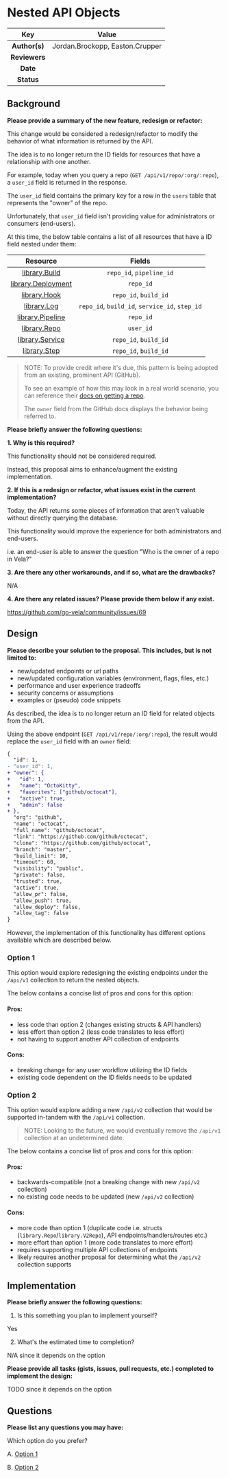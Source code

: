 # Nested API Objects

<!--
The name of this markdown file should:

1. Short and contain no more then 30 characters

2. Contain the date of submission in MM-DD format

3. Clearly state what the proposal is being submitted for
-->

| Key           | Value |
| :-----------: | :---: |
| **Author(s)** | Jordan.Brockopp, Easton.Crupper |
| **Reviewers** |       |
| **Date**      |       |
| **Status**    |       |

<!--
If you're already working with someone, please add them to the proper author/reviewer category.

If not, please leave the reviewer category empty and someone from the Vela team will assign it to themself.

Here is a brief explanation of the different proposal statuses:

1. Reviewed: The proposal is currently under review or has been reviewed.

2. Accepted: The proposal has been accepted and is ready for implementation.

3. In Progress: An accepted proposal is being implemented by actual work.

NOTE: The design is subject to change during this phase.

4. Cancelled: While or before implementation the proposal was cancelled.

NOTE: This can happen for a multitude of reasons.

5. Complete: This feature/change is implemented.
-->

## Background

<!--
This section is intended to describe the new feature, redesign or refactor.
-->

**Please provide a summary of the new feature, redesign or refactor:**

This change would be considered a redesign/refactor to modify the behavior of what information is returned by the API.

The idea is to no longer return the ID fields for resources that have a relationship with one another.

For example, today when you query a repo (`GET /api/v1/repo/:org/:repo`), a `user_id` field is returned in the response.

The `user_id` field contains the primary key for a row in the `users` table that represents the "owner" of the repo.

Unfortunately, that `user_id` field isn't providing value for administrators or consumers (end-users).

At this time, the below table contains a list of all resources that have a ID field nested under them:

| Resource           | Fields |
| :-----------: | :---: |
| [library.Build](https://github.com/go-vela/types/blob/master/library/build.go#L16-L51) | `repo_id`, `pipeline_id` |
| [library.Deployment](https://github.com/go-vela/types/blob/master/library/deployment.go#L13-L28) | `repo_id`       |
| [library.Hook](https://github.com/go-vela/types/blob/master/library/hook.go#L11-L29) | `repo_id`, `build_id` |
| [library.Log](https://github.com/go-vela/types/blob/master/library/log.go#L14-L25) | `repo_id`, `build_id`, `service_id`, `step_id` |
| [library.Pipeline](https://github.com/go-vela/types/blob/master/library/pipeline.go#L11-L31) | `repo_id` |
| [library.Repo](https://github.com/go-vela/types/blob/master/library/repo.go#L11-L38) | `user_id` |
| [library.Service](https://github.com/go-vela/types/blob/master/library/service.go#L16-L35) | `repo_id`, `build_id` |
| [library.Step](https://github.com/go-vela/types/blob/master/library/step.go#L16-L36) | `repo_id`, `build_id` |

> NOTE: To provide credit where it's due, this pattern is being adopted from an existing, prominent API (GitHub).
>
> To see an example of how this may look in a real world scenario, you can reference their [docs on getting a repo](https://docs.github.com/en/rest/repos/repos#get-a-repository).
>
> The `owner` field from the GitHub docs displays the behavior being referred to.

<!--
Provide your description here.
-->

**Please briefly answer the following questions:**

**1. Why is this required?**

<!-- Answer here -->

This functionality should not be considered required.

Instead, this proposal aims to enhance/augment the existing implementation.

**2. If this is a redesign or refactor, what issues exist in the current implementation?**

<!-- Answer here -->

Today, the API returns some pieces of information that aren't valuable without directly querying the database.

This functionality would improve the experience for both administrators and end-users.

i.e. an end-user is able to answer the question "Who is the owner of a repo in Vela?"

**3. Are there any other workarounds, and if so, what are the drawbacks?**

<!-- Answer here -->

N/A

**4. Are there any related issues? Please provide them below if any exist.**

<!-- Answer here -->

https://github.com/go-vela/community/issues/69

## Design

<!--
This section is intended to explain the solution design for the proposal.

NOTE: If there are no current plans for a solution, please leave this section blank.
-->

**Please describe your solution to the proposal. This includes, but is not limited to:**

* new/updated endpoints or url paths
* new/updated configuration variables (environment, flags, files, etc.)
* performance and user experience tradeoffs
* security concerns or assumptions
* examples or (pseudo) code snippets

<!-- Answer here -->

As described, the idea is to no longer return an ID field for related objects from the API.

Using the above endpoint (`GET /api/v1/repo/:org/:repo`), the result would replace the `user_id` field with an `owner` field:

```diff
{
  "id": 1,
- "user_id": 1,
+ "owner": {
+   "id": 1,
+   "name": "OctoKitty",
+   "favorites": ["github/octocat"],
+   "active": true,
+   "admin": false
+ },
  "org": "github",
  "name": "octocat",
  "full_name": "github/octocat",
  "link": "https://github.com/github/octocat",
  "clone": "https://github.com/github/octocat",
  "branch": "master",
  "build_limit": 10,
  "timeout": 60,
  "visibility": "public",
  "private": false,
  "trusted": true,
  "active": true,
  "allow_pr": false,
  "allow_push": true,
  "allow_deploy": false,
  "allow_tag": false
}
```

However, the implementation of this functionality has different options available which are described below.

### Option 1

This option would explore redesigning the existing endpoints under the `/api/v1` collection to return the nested objects.

The below contains a concise list of pros and cons for this option:

#### Pros:

* less code than option 2 (changes existing structs & API handlers)
* less effort than option 2 (less code translates to less effort)
* not having to support another API collection of endpoints

#### Cons:

* breaking change for any user workflow utilizing the ID fields
* existing code dependent on the ID fields needs to be updated

### Option 2

This option would explore adding a new `/api/v2` collection that would be supported in-tandem with the `/api/v1` collection.

> NOTE: Looking to the future, we would eventually remove the `/api/v1` collection at an undetermined date.

The below contains a concise list of pros and cons for this option:

#### Pros:

* backwards-compatible (not a breaking change with new `/api/v2` collection)
* no existing code needs to be updated (new `/api/v2` collection)

#### Cons:

* more code than option 1 (duplicate code i.e. structs (`library.Repo`/`library.V2Repo`), API endpoints/handlers/routes etc.)
* more effort than option 1 (more code translates to more effort)
* requires supporting multiple API collections of endpoints
* likely requires another proposal for determining what the `/api/v2` collection supports

## Implementation

<!--
This section is intended to explain how the solution will be implemented for the proposal.

NOTE: If there are no current plans for implementation, please leave this section blank.
-->

**Please briefly answer the following questions:**

1. Is this something you plan to implement yourself?

<!-- Answer here -->

Yes

2. What's the estimated time to completion?

<!-- Answer here -->

N/A since it depends on the option

**Please provide all tasks (gists, issues, pull requests, etc.) completed to implement the design:**

<!-- Answer here -->

TODO since it depends on the option

## Questions

**Please list any questions you may have:**

<!-- Answer here -->

Which option do you prefer?

A. [Option 1](#option-1)

B. [Option 2](#option-2)
